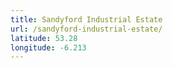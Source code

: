 ```yaml
---
title: Sandyford Industrial Estate
url: /sandyford-industrial-estate/
latitude: 53.28
longitude: -6.213
---
```

